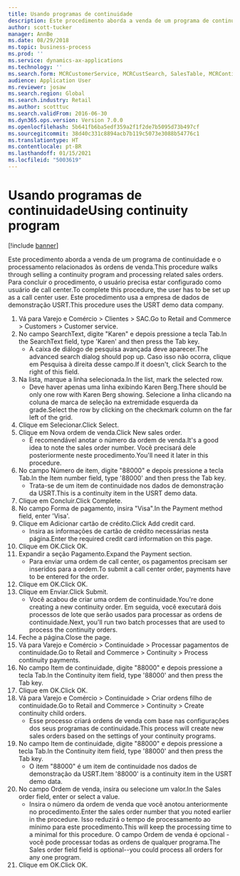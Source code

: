 ```yaml
---
title: Usando programas de continuidade
description: Este procedimento aborda a venda de um programa de continuidade e o processamento relacionados às ordens de venda.
author: scott-tucker
manager: AnnBe
ms.date: 08/29/2018
ms.topic: business-process
ms.prod: ''
ms.service: dynamics-ax-applications
ms.technology: ''
ms.search.form: MCRCustomerService, MCRCustSearch, SalesTable, MCRContinuityCustInfo, MCRCustPaymLookup, CreditCardTokenization, CreditCardLookup, MCRSalesOrderRecap
audience: Application User
ms.reviewer: josaw
ms.search.region: Global
ms.search.industry: Retail
ms.author: scotttuc
ms.search.validFrom: 2016-06-30
ms.dyn365.ops.version: Version 7.0.0
ms.openlocfilehash: 5b641fb6ba5edf359a2f1f2de7b5095d73b497cf
ms.sourcegitcommit: 38d40c331c8894acb7b119c5073e3088b54776c1
ms.translationtype: HT
ms.contentlocale: pt-BR
ms.lasthandoff: 01/15/2021
ms.locfileid: "5003619"
---
```

# <a name="using-continuity-program"></a><span data-ttu-id="97c83-103">Usando programas de continuidade</span><span class="sxs-lookup"><span data-stu-id="97c83-103">Using continuity program</span></span>

[!include [banner](../includes/banner.md)]

<span data-ttu-id="97c83-104">Este procedimento aborda a venda de um programa de continuidade e o processamento relacionados às ordens de venda.</span><span class="sxs-lookup"><span data-stu-id="97c83-104">This procedure walks through selling a continuity program and processing related sales orders.</span></span> <span data-ttu-id="97c83-105">Para concluir o procedimento, o usuário precisa estar configurado como usuário de call center.</span><span class="sxs-lookup"><span data-stu-id="97c83-105">To complete this procedure, the user has to be set up as a call center user.</span></span> <span data-ttu-id="97c83-106">Este procedimento usa a empresa de dados de demonstração USRT.</span><span class="sxs-lookup"><span data-stu-id="97c83-106">This procedure uses the USRT demo data company.</span></span>

1. <span data-ttu-id="97c83-107">Vá para Varejo e Comércio > Clientes > SAC.</span><span class="sxs-lookup"><span data-stu-id="97c83-107">Go to Retail and Commerce > Customers > Customer service.</span></span>
2. <span data-ttu-id="97c83-108">No campo SearchText, digite "Karen" e depois pressione a tecla Tab.</span><span class="sxs-lookup"><span data-stu-id="97c83-108">In the SearchText field, type 'Karen' and then press the Tab key.</span></span>
    * <span data-ttu-id="97c83-109">A caixa de diálogo de pesquisa avançada deve aparecer.</span><span class="sxs-lookup"><span data-stu-id="97c83-109">The advanced search dialog should pop up.</span></span> <span data-ttu-id="97c83-110">Caso isso não ocorra, clique em Pesquisa à direita desse campo.</span><span class="sxs-lookup"><span data-stu-id="97c83-110">If it doesn't, click Search to the right of this field.</span></span>  
3. <span data-ttu-id="97c83-111">Na lista, marque a linha selecionada.</span><span class="sxs-lookup"><span data-stu-id="97c83-111">In the list, mark the selected row.</span></span>
    * <span data-ttu-id="97c83-112">Deve haver apenas uma linha exibindo Karen Berg.</span><span class="sxs-lookup"><span data-stu-id="97c83-112">There should be only one row with Karen Berg showing.</span></span> <span data-ttu-id="97c83-113">Selecione a linha clicando na coluna de marca de seleção na extremidade esquerda da grade.</span><span class="sxs-lookup"><span data-stu-id="97c83-113">Select the row by clicking on the checkmark column on the far left of the grid.</span></span>  
4. <span data-ttu-id="97c83-114">Clique em Selecionar.</span><span class="sxs-lookup"><span data-stu-id="97c83-114">Click Select.</span></span>
5. <span data-ttu-id="97c83-115">Clique em Nova ordem de venda.</span><span class="sxs-lookup"><span data-stu-id="97c83-115">Click New sales order.</span></span>
    * <span data-ttu-id="97c83-116">É recomendável anotar o número da ordem de venda.</span><span class="sxs-lookup"><span data-stu-id="97c83-116">It's a good idea to note the sales order number.</span></span> <span data-ttu-id="97c83-117">Você precisará dele posteriormente neste procedimento.</span><span class="sxs-lookup"><span data-stu-id="97c83-117">You'll need it later in this procedure.</span></span>  
6. <span data-ttu-id="97c83-118">No campo Número de item, digite "88000" e depois pressione a tecla Tab.</span><span class="sxs-lookup"><span data-stu-id="97c83-118">In the Item number field, type '88000' and then press the Tab key.</span></span>
    * <span data-ttu-id="97c83-119">Trata-se de um item de continuidade nos dados de demonstração da USRT.</span><span class="sxs-lookup"><span data-stu-id="97c83-119">This is a continuity item in the USRT demo data.</span></span>  
7. <span data-ttu-id="97c83-120">Clique em Concluir.</span><span class="sxs-lookup"><span data-stu-id="97c83-120">Click Complete.</span></span>
8. <span data-ttu-id="97c83-121">No campo Forma de pagamento, insira "Visa".</span><span class="sxs-lookup"><span data-stu-id="97c83-121">In the Payment method field, enter 'Visa'.</span></span>
9. <span data-ttu-id="97c83-122">Clique em Adicionar cartão de crédito.</span><span class="sxs-lookup"><span data-stu-id="97c83-122">Click Add credit card.</span></span>
    * <span data-ttu-id="97c83-123">Insira as informações de cartão de crédito necessárias nesta página.</span><span class="sxs-lookup"><span data-stu-id="97c83-123">Enter the required credit card information on this page.</span></span>  
10. <span data-ttu-id="97c83-124">Clique em OK.</span><span class="sxs-lookup"><span data-stu-id="97c83-124">Click OK.</span></span>
11. <span data-ttu-id="97c83-125">Expandir a seção Pagamento.</span><span class="sxs-lookup"><span data-stu-id="97c83-125">Expand the Payment section.</span></span>
    * <span data-ttu-id="97c83-126">Para enviar uma ordem de call center, os pagamentos precisam ser inseridos para a ordem.</span><span class="sxs-lookup"><span data-stu-id="97c83-126">To submit a call center order, payments have to be entered for the order.</span></span>  
12. <span data-ttu-id="97c83-127">Clique em OK.</span><span class="sxs-lookup"><span data-stu-id="97c83-127">Click OK.</span></span>
13. <span data-ttu-id="97c83-128">Clique em Enviar.</span><span class="sxs-lookup"><span data-stu-id="97c83-128">Click Submit.</span></span>
    * <span data-ttu-id="97c83-129">Você acabou de criar uma ordem de continuidade.</span><span class="sxs-lookup"><span data-stu-id="97c83-129">You're done creating a new continuity order.</span></span> <span data-ttu-id="97c83-130">Em seguida, você executará dois processos de lote que serão usados para processar as ordens de continuidade.</span><span class="sxs-lookup"><span data-stu-id="97c83-130">Next, you'll run two batch processes that are used to process the continuity orders.</span></span>  
14. <span data-ttu-id="97c83-131">Feche a página.</span><span class="sxs-lookup"><span data-stu-id="97c83-131">Close the page.</span></span>
15. <span data-ttu-id="97c83-132">Vá para Varejo e Comércio > Continuidade > Processar pagamentos de continuidade.</span><span class="sxs-lookup"><span data-stu-id="97c83-132">Go to Retail and Commerce > Continuity > Process continuity payments.</span></span>
16. <span data-ttu-id="97c83-133">No campo Item de continuidade, digite "88000" e depois pressione a tecla Tab.</span><span class="sxs-lookup"><span data-stu-id="97c83-133">In the Continuity item field, type '88000' and then press the Tab key.</span></span>
17. <span data-ttu-id="97c83-134">Clique em OK.</span><span class="sxs-lookup"><span data-stu-id="97c83-134">Click OK.</span></span>
18. <span data-ttu-id="97c83-135">Vá para Varejo e Comércio > Continuidade > Criar ordens filho de continuidade.</span><span class="sxs-lookup"><span data-stu-id="97c83-135">Go to Retail and Commerce > Continuity > Create continuity child orders.</span></span>
    * <span data-ttu-id="97c83-136">Esse processo criará ordens de venda com base nas configurações dos seus programas de continuidade.</span><span class="sxs-lookup"><span data-stu-id="97c83-136">This process will create new sales orders based on the settings of your continuity programs.</span></span>  
19. <span data-ttu-id="97c83-137">No campo Item de continuidade, digite "88000" e depois pressione a tecla Tab.</span><span class="sxs-lookup"><span data-stu-id="97c83-137">In the Continuity item field, type '88000' and then press the Tab key.</span></span>
    * <span data-ttu-id="97c83-138">O item "88000" é um item de continuidade nos dados de demonstração da USRT.</span><span class="sxs-lookup"><span data-stu-id="97c83-138">Item '88000' is a continuity item in the USRT demo data.</span></span>  
20. <span data-ttu-id="97c83-139">No campo Ordem de venda, insira ou selecione um valor.</span><span class="sxs-lookup"><span data-stu-id="97c83-139">In the Sales order field, enter or select a value.</span></span>
    * <span data-ttu-id="97c83-140">Insira o número da ordem de venda que você anotou anteriormente no procedimento.</span><span class="sxs-lookup"><span data-stu-id="97c83-140">Enter the sales order number that you noted earlier in the procedure.</span></span> <span data-ttu-id="97c83-141">Isso reduzirá o tempo de processamento ao mínimo para este procedimento.</span><span class="sxs-lookup"><span data-stu-id="97c83-141">This will keep the processing time to a minimal for this procedure.</span></span> <span data-ttu-id="97c83-142">O campo Ordem de venda é opcional - você pode processar todas as ordens de qualquer programa.</span><span class="sxs-lookup"><span data-stu-id="97c83-142">The Sales order field field is optional--you could process all orders for any one program.</span></span>  
21. <span data-ttu-id="97c83-143">Clique em OK.</span><span class="sxs-lookup"><span data-stu-id="97c83-143">Click OK.</span></span>

